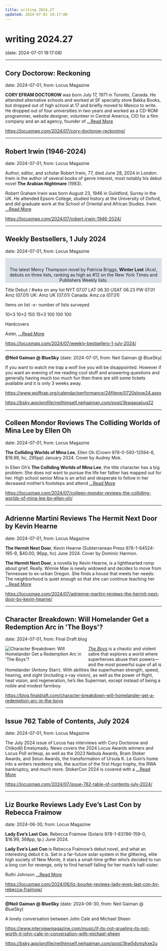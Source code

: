 ```yaml
---
title: writing 2024.27
updated: 2024-07-01 18:17:08
---
```


# writing 2024.27

(date: 2024-07-01 18:17:08)

---

## Cory Doctorow: Reckoning

date: 2024-07-01, from: Locus Magazine

<p></p>
<p><strong>CORY EFRAM DOCTOROW </strong>was born July 17, 1971 in Toronto, Canada. He attended alternative schools and worked at SF specialty store Bakka Books, but dropped out of high school at 17 and briefly moved to Mexico to write. He dropped out of four universities in two years and worked as a CD-ROM programmer, website designer, volunteer in Central America, CIO for a film company and an ad agency, founder of  <a href="https://locusmag.com/2024/07/cory-doctorow-reckoning/" class="read-more">...Read More </a></p> 

<https://locusmag.com/2024/07/cory-doctorow-reckoning/>

---

## Robert Irwin (1946-2024)

date: 2024-07-01, from: Locus Magazine

<p>Author, editor, and scholar Robert Irwin, 77, died June 28, 2024 in London. Irwin is the author of several books of genre interest, most notably his debut novel <strong>The Arabian Nightmare</strong> (1983).</p>
<p>Robert Graham Irwin was born August 23, 1946 in Guildford, Surrey in the UK. He attended Epsom College, studied history at the University of Oxford, and did graduate work at the School of Oriental and African Studies. Irwin  <a href="https://locusmag.com/2024/07/robert-irwin-1946-2024/" class="read-more">...Read More </a></p> 

<https://locusmag.com/2024/07/robert-irwin-1946-2024/>

---

## Weekly Bestsellers, 1 July 2024

date: 2024-07-01, from: Locus Magazine

<div style="background-color: #dae1e8; padding: 14px 0px 0px 0px; text-align: center;">
<p>The latest Mercy Thompson novel by Patricia Briggs, <b>Winter Lost</b> (Ace), debuts on three lists, ranking as high as #12 on the New York Times and Publishers Weekly lists.</p>
</div>




<p></p>



Title
Debut / #wks on any list
NYT
07.07
LAT
06.30
USAT 
06.23
PW 
07.01
Amz 
(07.01)
UK:
Amz UK 
(07.01)
Canada:
Amz.ca 
(07.01)


Items on list -x- number of lists surveyed

10&#215;3
10&#215;2
150
15&#215;3
100
100
100


Hardcovers


Aster, <a href="https://locusmag.com/2024/07/weekly-bestsellers-1-july-2024/" class="read-more">...Read More </a> 

<https://locusmag.com/2024/07/weekly-bestsellers-1-july-2024/>

---

**@Neil Gaiman @ BlueSky** (date: 2024-07-01, from: Neil Gaiman @ BlueSky)


If you want to watch me trap a wolf live you will be disappointed. However if you want an evening of me reading cool stuff and answering questions and generally having much too much fun then there are still some tickets available and it is only 3 weeks away.

https://www.wolftrap.org/calendar/performance/24filene/0720show24.aspx 

<https://bsky.app/profile/neilhimself.neilgaiman.com/post/3kwaasajjug22>

---

## Colleen Mondor Reviews The Colliding Worlds of Mina Lee by Ellen Oh

date: 2024-07-01, from: Locus Magazine

<p><strong>The Colliding Worlds of Mina Lee</strong>, Ellen Oh (Crown 978-0-593-12594-6, $19.99, hc, 295pp) January 2024. Cover by Audrey Mok.</p>
<p>In Ellen Oh’s <strong>The Colliding Worlds of Mina Lee</strong>, the title character has a big problem: She does not want to pursue the life her father has mapped out for her. High school senior Mina is an artist and desperate to follow in her deceased mother’s footsteps and attend  <a href="https://locusmag.com/2024/07/colleen-mondor-reviews-the-colliding-worlds-of-mina-lee-by-ellen-oh/" class="read-more">...Read More </a></p> 

<https://locusmag.com/2024/07/colleen-mondor-reviews-the-colliding-worlds-of-mina-lee-by-ellen-oh/>

---

## Adrienne Martini Reviews The Hermit Next Door by Kevin Hearne

date: 2024-07-01, from: Locus Magazine

<p><strong>The Hermit Next Door</strong>, Kevin Hearne (Subter­ranean Press 978-1-64524-195-9, $40.00, 96pp, hc) June 2024. Cover by Dominic Harmon.</p>
<p><strong>The Hermit Next Door</strong>, a novella by Kevin Hearne, is a lighthearted romp about grief. Really. Winnie Mae is newly widowed and decides to move from Tennessee to ex-urban Oregon. She finds a house that meets her needs: The neighborhood is quiet enough so that she can continue teaching her  <a href="https://locusmag.com/2024/07/adrienne-martini-reviews-the-hermit-next-door-by-kevin-hearne/" class="read-more">...Read More </a></p> 

<https://locusmag.com/2024/07/adrienne-martini-reviews-the-hermit-next-door-by-kevin-hearne/>

---

## Character Breakdown: Will Homelander Get a Redemption Arc in 'The Boys'?

date: 2024-07-01, from: Final Draft blog

<div class="hs-featured-image-wrapper"> 
 <a href="https://blog.finaldraft.com/character-breakdown-will-homelander-get-a-redemption-arc-in-the-boys" title="" class="hs-featured-image-link"> <img src="https://blog.finaldraft.com/hubfs/The%20Boys%20%28Hero%29.jpeg" alt="Character Breakdown: Will Homelander Get a Redemption Arc in 'The Boys'?" class="hs-featured-image" style="width:auto !important; max-width:50%; float:left; margin:0 15px 15px 0;"> </a> 
</div> 
<p><a href="https://blog.finaldraft.com/write-on-with-the-boys-writer-anslem-slem-richardson"><em><span>The Boys</span></em></a><span> is a chaotic and violent satire that explores a world where superheroes abuse their powers—and the most powerful supe of all is Homelander (Antony Starr). With abilities like superhuman strength, speed, hearing, and sight (including x-ray vision), as well as the power of flight, heat vision, and regeneration, he’s like Superman, except instead of being a noble and modest farmboy.</span></p> 

<https://blog.finaldraft.com/character-breakdown-will-homelander-get-a-redemption-arc-in-the-boys>

---

## Issue 762 Table of Contents, July 2024

date: 2024-07-01, from: Locus Magazine

<p>The July 2024 issue of Locus has interviews with Cory Doctorow and Chịkọdịlị Emelụmadụ. News covers the 2024 Locus Awards winners and Locus Poll writeup, as well as the 2023 Nebula Awards, Bram Stoker Awards, and Seiun Awards, the transformation of Ursula K. Le Guin&#8217;s home into a writers residency site, the auction of the first Hugo trophy, the RWA bankruptcy, and much more. StokerCon 2024 is covered with a  <a href="https://locusmag.com/2024/07/issue-762-table-of-contents-july-2024/" class="read-more">...Read More </a></p> 

<https://locusmag.com/2024/07/issue-762-table-of-contents-july-2024/>

---

## Liz Bourke Reviews Lady Eve’s Last Con by Rebecca Fraimow

date: 2024-06-30, from: Locus Magazine

<p><strong>Lady Eve’s Last Con</strong>, Rebecca Fraimow (Solaris 978-1-83786-159-0, $16.99, 368pp, tp.) June 2024.</p>
<p><strong>Lady Eve’s Last Con </strong>is Rebecca Fraimow’s debut novel, and what an interesting debut it is. Set in a far-future solar system in the glittering, elite high society of New Monte, it stars a small-time grifter who’s decided to run a long con for revenge, only to find herself falling for her mark’s half-sister.</p>
<p>Ruthi Johnson  <a href="https://locusmag.com/2024/06/liz-bourke-reviews-lady-eves-last-con-by-rebecca-fraimow/" class="read-more">...Read More </a></p> 

<https://locusmag.com/2024/06/liz-bourke-reviews-lady-eves-last-con-by-rebecca-fraimow/>

---

**@Neil Gaiman @ BlueSky** (date: 2024-06-30, from: Neil Gaiman @ BlueSky)

A lovely conversation between John Cale and Michael Sheen 

https://www.interviewmagazine.com/music/if-its-not-grueling-its-not-worth-it-john-cale-in-conversation-with-michael-sheen 

<https://bsky.app/profile/neilhimself.neilgaiman.com/post/3kw5dvmzkxe2u>

